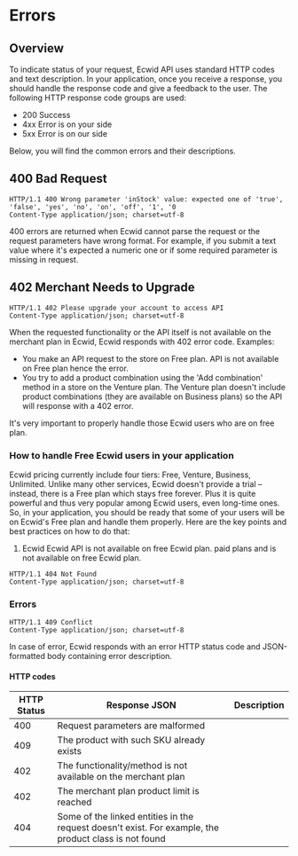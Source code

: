 # Errors

## Overview

To indicate status of your request, Ecwid API uses standard HTTP codes and text description. In your application, once you receive a response, you should handle the response code and give a feedback to the user. The following HTTP response code groups are used:

- 200 Success
- 4xx Error is on your side
- 5xx Error is on our side

Below, you will find the common errors and their descriptions.

## 400 Bad Request

```http
HTTP/1.1 400 Wrong parameter 'inStock' value: expected one of 'true', 'false', 'yes', 'no', 'on', 'off', '1', '0
Content-Type application/json; charset=utf-8
```

400 errors are returned when Ecwid cannot parse the request or the request parameters have wrong format. For example, if you submit a text value where it's expected a numeric one or if some required parameter is missing in request.  

## 402 Merchant Needs to Upgrade

```http
HTTP/1.1 402 Please upgrade your account to access API
Content-Type application/json; charset=utf-8
```

When the requested functionality or the API itself is not available on the merchant plan in Ecwid, Ecwid responds with 402 error code. Examples:

- You make an API request to the store on Free plan. API is not available on Free plan hence the error.
- You try to add a product combination using the 'Add combination' method in a store on the Venture plan. The Venture plan doesn't include product combinations (they are available on Business plans) so the API will response with a 402 error. 

<aside class="success">
It's very important to properly handle those Ecwid users who are on free plan. 
</aside>


### How to handle Free Ecwid users in your application
Ecwid pricing currently include four tiers: Free, Venture, Business, Unlimited. Unlike many other services, Ecwid doesn't provide a trial – instead, there is a Free plan which stays free forever. Plus it is quite powerful and thus very popular among Ecwid users, even long-time ones. So, in your application, you should be ready that some of your users will be on Ecwid's Free plan and handle them properly. Here are the key points and best practices on how to do that:

1. Ecwid 
Ecwid API is not available on free Ecwid plan.  paid plans and is not available on free Ecwid plan. 

```http
HTTP/1.1 404 Not Found
Content-Type application/json; charset=utf-8
```


### Errors

```http
HTTP/1.1 409 Conflict
Content-Type application/json; charset=utf-8
```

In case of error, Ecwid responds with an error HTTP status code and JSON-formatted body containing error description.

#### HTTP codes

**HTTP Status** | **Response JSON** | Description
-------------- | -------------- | --------------
400 | Request parameters are malformed
409 | The product with such SKU already exists
402 | The functionality/method is not available on the merchant plan
402 | The merchant plan product limit is reached
404 | Some of the linked entities in the request doesn't exist. For example, the product class is not found
